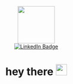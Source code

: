 <div id="header" align="center">
  <img src="https://media.giphy.com/media/3oz8xD60ymhwF35Xb2/giphy.gif" width="100"/><br>
    <a href="https://www.linkedin.com/in/aayush-kantak-88a7b4271">
    <img src="https://img.shields.io/badge/LinkedIn-blue?style=for-the-badge&logo=linkedin&logoColor=white" alt="LinkedIn Badge"/>
  </a><br>
        <img src="https://komarev.com/ghpvc/?username=aysh01&style=flat-square&color=blue" alt=""/>
  <h1>
  hey there <img src="https://media.giphy.com/media/HscDLzkO8EOTmgkhQP/giphy.gif" width="30px" />
  </h1>
    <img src="https://media.giphy.com/media/3oKIPEqDGUULpEU0aQ/giphy.gif" width="600" height="300/>
</div>
